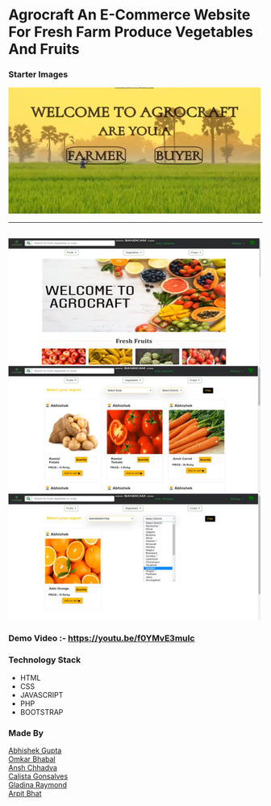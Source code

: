 # Agrocraft An E-Commerce Website For Fresh Farm Produce Vegetables And Fruits

### Starter Images

<img src = "./Demo_Images/1.png" width = 500 height = 250> <br> <hr> <br>
<img src = "./Demo_Images/2.png" width = 500 height = 250>
<img src = "./Demo_Images/3.png" width = 500 height = 250>
<img src = "./Demo_Images/4.png" width = 500 height = 250>

### Demo Video :- https://youtu.be/f0YMvE3muIc

### Technology Stack 
* HTML
* CSS
* JAVASCRIPT
* PHP
* BOOTSTRAP

### Made By
<a href = "https://www.linkedin.com/in/abhishek-gupta-a745221a0/" >Abhishek Gupta </a><br>
<a href = "https://www.linkedin.com/in/omkar-bhabal-620b56192/" >Omkar Bhabal</a> <br>
<a href = "https://www.linkedin.com/in/ansh-chhadva-ab3902183/" >Ansh Chhadva</a> <br>
<a href = "#" >Calista Gonsalves </a> <br>
<a href = "https://www.linkedin.com/in/gladina-raymond-2a56a8194/" >Gladina Raymond </a><br>
<a href = "https://www.linkedin.com/in/arpit-bhat-00a37816a/" >Arpit Bhat</a> <br>
